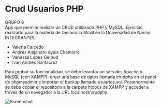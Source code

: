 # Crud Usuarios PHP

GRUPO 8\
App que permite realizar un CRUD utilizando PHP y MySQL. Ejercicio realizado para la materia de Desarrollo Movil en la Universidad de Nariño\
INTEGRANTES:

<ul>
<li>Valeria Caicedo</li>
<li>Andrés Alejandro Ayala Chamorro</li>
<li>Vanessa López Gelpud</li>
<li>Iván Andrés Santacruz</li>
</ul>

Para probar su funcionalidad, se debe levantar un servidor Apache y MySQL (con XAMPP), crear una base de datos llamada crudphp en el panel de phpmyadmin e importar el backup llamado usuarios.sql. Posteriormente se debe copiar el repositorio a la carpeta htdocs de XAMPP y acceder a través de un navegador a la URL localhost/crudphp.

![Screenshot](screenshot.png)







